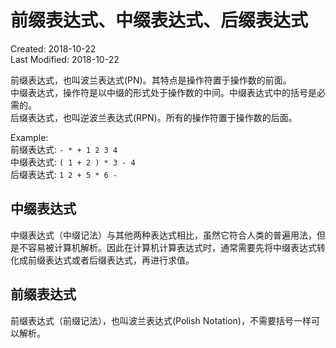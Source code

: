 # 前缀表达式、中缀表达式、后缀表达式
Created: 2018-10-22  
Last Modified: 2018-10-22  

前缀表达式，也叫波兰表达式(PN)。其特点是操作符置于操作数的前面。  
中缀表达式，操作符是以中缀的形式处于操作数的中间。中缀表达式中的括号是必需的。  
后缀表达式，也叫逆波兰表达式(RPN)。所有的操作符置于操作数的后面。  

Example:  
前缀表达式: `- * + 1 2 3 4`        
中缀表达式: `( 1 + 2 ) * 3 - 4`  
后缀表达式: `1 2 + 5 * 6 -`  

## 中缀表达式
中缀表达式（中缀记法）与其他两种表达式相比，虽然它符合人类的普遍用法，但是不容易被计算机解析。因此在计算机计算表达式时，通常需要先将中缀表达式转化成前缀表达式或者后缀表达式，再进行求值。

## 前缀表达式
前缀表达式（前缀记法），也叫波兰表达式(Polish Notation)，不需要括号一样可以解析。